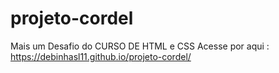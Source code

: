 # projeto-cordel
 Mais um Desafio do CURSO DE HTML e CSS
Acesse por aqui : https://debinhasl11.github.io/projeto-cordel/
